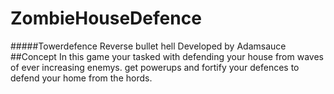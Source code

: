 # ZombieHouseDefence
#####Towerdefence Reverse bullet hell Developed by Adamsauce
##Concept
In this game your tasked with defending your house from waves of ever increasing enemys.  get powerups and fortify your defences to defend your home from the hords.

